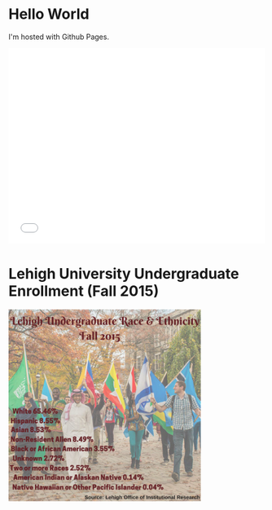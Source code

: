 <h1>Hello World</h1>
<p>I'm hosted with Github Pages.</p>
<iframe src="//www.pixton.com/embed/ipcwuvrt" frameborder="0" width="100%" height="384" allowfullscreen></iframe>
<h1> Lehigh University Undergraduate Enrollment (Fall 2015)</h1>
<img class="pretty" src=Ethnicity2.png style="width:75%"> 
<theme: jekyll-theme-cayman>
